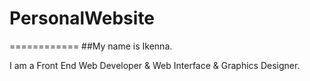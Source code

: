 # PersonalWebsite
============
##My name is Ikenna.

I am a Front End Web Developer & Web Interface & Graphics Designer.
